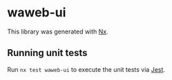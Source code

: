 # waweb-ui

This library was generated with [Nx](https://nx.dev).

## Running unit tests

Run `nx test waweb-ui` to execute the unit tests via [Jest](https://jestjs.io).
